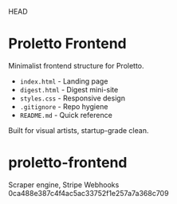  HEAD
# Proletto Frontend

Minimalist frontend structure for Proletto.

- `index.html` - Landing page
- `digest.html` - Digest mini-site
- `styles.css` - Responsive design
- `.gitignore` - Repo hygiene
- `README.md` - Quick reference

Built for visual artists, startup-grade clean.

# proletto-frontend
Scraper engine, Stripe Webhooks
0ca488e387c4f4ac5ac33752f1e257a7a368c709
